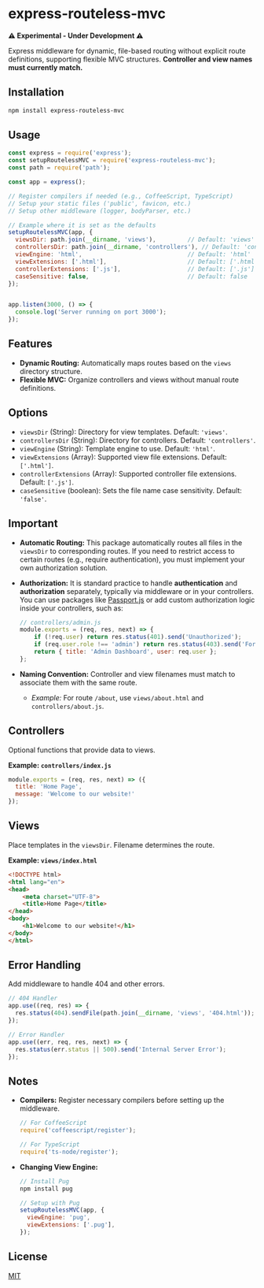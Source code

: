 # express-routeless-mvc

**⚠️ Experimental - Under Development ⚠️**

Express middleware for dynamic, file-based routing without explicit route definitions, supporting flexible MVC structures. **Controller and view names must currently match.**

## Installation

```bash
npm install express-routeless-mvc
```

## Usage

```javascript
const express = require('express');
const setupRoutelessMVC = require('express-routeless-mvc');
const path = require('path');

const app = express();

// Register compilers if needed (e.g., CoffeeScript, TypeScript)
// Setup your static files ('public', favicon, etc.)
// Setup other middleware (logger, bodyParser, etc.)

// Example where it is set as the defaults
setupRoutelessMVC(app, {
  viewsDir: path.join(__dirname, 'views'),         // Default: 'views'
  controllersDir: path.join(__dirname, 'controllers'), // Default: 'controllers'
  viewEngine: 'html',                              // Default: 'html'
  viewExtensions: ['.html'],                       // Default: ['.html']
  controllerExtensions: ['.js'],                   // Default: ['.js']
  caseSensitive: false,                            // Default: false
});


app.listen(3000, () => {
  console.log('Server running on port 3000');
});
```

## Features

- **Dynamic Routing:** Automatically maps routes based on the `views` directory structure.
- **Flexible MVC:** Organize controllers and views without manual route definitions.

## Options

- `viewsDir` (String): Directory for view templates. Default: `'views'`.
- `controllersDir` (String): Directory for controllers. Default: `'controllers'`.
- `viewEngine` (String): Template engine to use. Default: `'html'`.
- `viewExtensions` (Array): Supported view file extensions. Default: `['.html']`.
- `controllerExtensions` (Array): Supported controller file extensions. Default: `['.js']`.
- `caseSensitive` (boolean): Sets the file name case sensitivity. Default: `'false'`.

## Important

- **Automatic Routing:** This package automatically routes all files in the `viewsDir` to corresponding routes. If you need to restrict access to certain routes (e.g., require authentication), you must implement your own authorization solution.
  
- **Authorization:** It is standard practice to handle **authentication** and **authorization** separately, typically via middleware or in your controllers. You can use packages like [Passport.js](http://www.passportjs.org/) or add custom authorization logic inside your controllers, such as:

  ```javascript
  // controllers/admin.js
  module.exports = (req, res, next) => {
      if (!req.user) return res.status(401).send('Unauthorized');
      if (req.user.role !== 'admin') return res.status(403).send('Forbidden');
      return { title: 'Admin Dashboard', user: req.user };
  };
  ```

- **Naming Convention:** Controller and view filenames must match to associate them with the same route.
  - *Example:* For route `/about`, use `views/about.html` and `controllers/about.js`.

## Controllers

Optional functions that provide data to views.

**Example: `controllers/index.js`**
```javascript
module.exports = (req, res, next) => ({
  title: 'Home Page',
  message: 'Welcome to our website!'
});
```

## Views

Place templates in the `viewsDir`. Filename determines the route.

**Example: `views/index.html`**
```html
<!DOCTYPE html>
<html lang="en">
<head>
    <meta charset="UTF-8">
    <title>Home Page</title>
</head>
<body>
    <h1>Welcome to our website!</h1>
</body>
</html>
```

## Error Handling

Add middleware to handle 404 and other errors.

```javascript
// 404 Handler
app.use((req, res) => {
  res.status(404).sendFile(path.join(__dirname, 'views', '404.html'));
});

// Error Handler
app.use((err, req, res, next) => {
  res.status(err.status || 500).send('Internal Server Error');
});
```

## Notes

- **Compilers:** Register necessary compilers before setting up the middleware.
  ```javascript
  // For CoffeeScript
  require('coffeescript/register');

  // For TypeScript
  require('ts-node/register');
  ```

- **Changing View Engine:**
  ```javascript
  // Install Pug
  npm install pug

  // Setup with Pug
  setupRoutelessMVC(app, {
    viewEngine: 'pug',
    viewExtensions: ['.pug'],
  });
  ```

## License

[MIT](LICENSE)